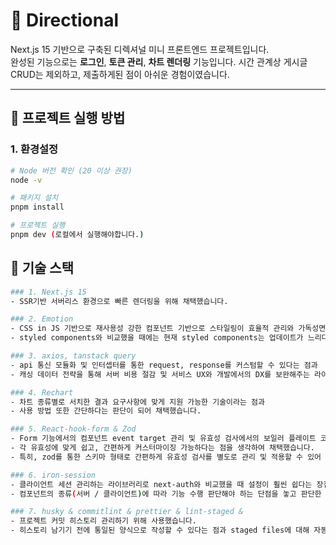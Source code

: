 # 🧩 Directional

Next.js 15 기반으로 구축된 디렉셔널 미니 프론트엔드 프로젝트입니다.  
완성된 기능으로는 **로그인**, **토큰 관리**, **차트 렌더링** 기능입니다.
시간 관계상 게시글 CRUD는 제외하고, 제출하게된 점이 아쉬운 경험이였습니다.

---

## 🚀 프로젝트 실행 방법

### 1. 환경설정
```bash
# Node 버전 확인 (20 이상 권장)
node -v

# 패키지 설치
pnpm install

# 프로젝트 실행
pnpm dev (로컬에서 실행해야합니다.)

```

## 🚀 기술 스택
```bash
### 1. Next.js 15
- SSR기반 서버리스 환경으로 빠른 렌더링을 위해 채택했습니다.

### 2. Emotion
- CSS in JS 기반으로 재사용성 강한 컴포넌트 기반으로 스타일링이 효율적 관리와 가독성면에서 우수하다고 판단했습니다.
- styled components와 비교했을 때에는 현재 styled components는 업데이트가 느리다는 점(거의 없다고 생각)과 번들 사이즈가 훨씬 작은 것을 감안해서 Emotion을 채택했습니다.

### 3. axios, tanstack query
- api 통신 모듈화 및 인터셉터를 통한 request, response를 커스텀할 수 있다는 점과
- 캐싱 데이터 전략을 통해 서버 비용 절감 및 서비스 UX와 개발에서의 DX를 보완해주는 라이브러리라고 생각하여 사용했습니다.

### 4. Rechart
- 차트 종류별로 서치한 결과 요구사항에 맞게 지원 가능한 기술이라는 점과
- 사용 방법 또한 간단하다는 판단이 되어 채택했습니다.

### 5. React-hook-form & Zod
- Form 기능에서의 컴포넌트 event target 관리 및 유효성 검사에서의 보일러 플레이트 코드들을 간소화할 수 있다는 점으로 판단했습니다.
- 각 유효성에 맞게 쉽고, 간편하게 커스터마이징 가능하다는 점을 생각하여 채택했습니다.
- 특히, zod를 통한 스키마 형태로 간편하게 유효성 검사를 별도로 관리 및 적용할 수 있어 설계에 편했습니다.

### 6. iron-session
- 클라이언트 세션 관리하는 라이브러리로 next-auth와 비교했을 때 설정이 훨씬 쉽다는 장점과
- 컴포넌트의 종류(서버 / 클라이언트)에 따라 기능 수행 판단해야 하는 단점을 놓고 판단한 결과 해당 프로젝트는 대규모가 아니기에 iron-session을 채택했습니다.

### 7. husky & commitlint & prettier & lint-staged & 
- 프로젝트 커밋 히스토리 관리하기 위해 사용했습니다.
- 히스토리 남기기 전에 통일된 양식으로 작성할 수 있다는 점과 staged files에 대해 자동 prettier 포맷팅하여 남길 수 있는 장점이 있다고 판단했습니다.

```
